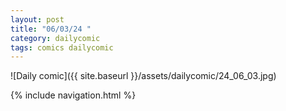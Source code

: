 ```yaml
---
layout: post
title: "06/03/24 "
category: dailycomic
tags: comics dailycomic
---
```

![Daily comic]({{ site.baseurl }}/assets/dailycomic/24_06_03.jpg)

{% include navigation.html %}

